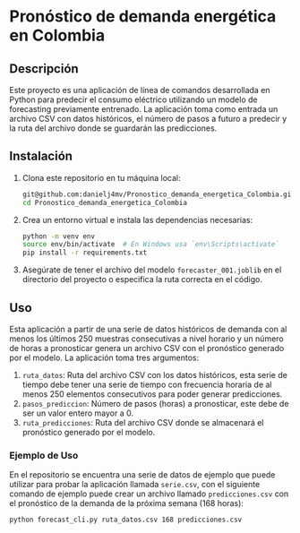 # Pronóstico de demanda energética en Colombia

## Descripción

Este proyecto es una aplicación de línea de comandos desarrollada en Python para predecir el consumo eléctrico utilizando un modelo de forecasting previamente entrenado. La aplicación toma como entrada un archivo CSV con datos históricos, el número de pasos a futuro a predecir y la ruta del archivo donde se guardarán las predicciones.

## Instalación

1. Clona este repositorio en tu máquina local:

    ```sh
    git@github.com:danielj4mv/Pronostico_demanda_energetica_Colombia.git
    cd Pronostico_demanda_energetica_Colombia
    ```

2. Crea un entorno virtual e instala las dependencias necesarias:

    ```sh
    python -m venv env
    source env/bin/activate  # En Windows usa `env\Scripts\activate`
    pip install -r requirements.txt
    ```

3. Asegúrate de tener el archivo del modelo `forecaster_001.joblib` en el directorio del proyecto o especifica la ruta correcta en el código.

## Uso
Esta aplicación a partir de una serie de datos históricos de demanda con al menos los últimos 250 muestras consecutivas a nivel horario y un número de horas a pronosticar genera un archivo CSV con el pronóstico generado por el modelo. La aplicación toma tres argumentos:

1. `ruta_datos`: Ruta del archivo CSV con los datos históricos, esta serie de tiempo debe tener una serie de tiempo con frecuencia horaria de al menos 250 elementos consecutivos para poder generar predicciones.
2. `pasos_prediccion`: Número de pasos (horas) a pronosticar, este debe de ser un valor entero mayor a 0.
3. `ruta_predicciones`: Ruta del archivo CSV donde se almacenará el pronóstico generado por el modelo.

### Ejemplo de Uso

En el repositorio se encuentra una serie de datos de ejemplo que puede utilizar para probar la aplicación llamada `serie.csv`, con el siguiente comando de ejemplo puede crear un archivo llamado `predicciones.csv`  con el pronóstico de la demanda de la próxima semana (168 horas):

```sh
python forecast_cli.py ruta_datos.csv 168 predicciones.csv
```
